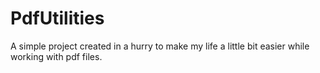 # PdfUtilities
A simple project created in a hurry to make my life a little bit easier while working with pdf files.

